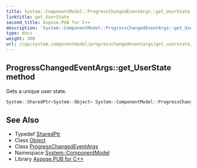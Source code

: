 ```yaml
---
title: System::ComponentModel::ProgressChangedEventArgs::get_UserState method
linktitle: get_UserState
second_title: Aspose.PUB for C++
description: 'System::ComponentModel::ProgressChangedEventArgs::get_UserState method. Gets a unique user state in C++.'
type: docs
weight: 300
url: /cpp/system.componentmodel/progresschangedeventargs/get_userstate/
---
```

## ProgressChangedEventArgs::get_UserState method


Gets a unique user state.

```cpp
System::SharedPtr<System::Object> System::ComponentModel::ProgressChangedEventArgs::get_UserState() const
```

## See Also

* Typedef [SharedPtr](../../../system/sharedptr/)
* Class [Object](../../../system/object/)
* Class [ProgressChangedEventArgs](../)
* Namespace [System::ComponentModel](../../)
* Library [Aspose.PUB for C++](../../../)
